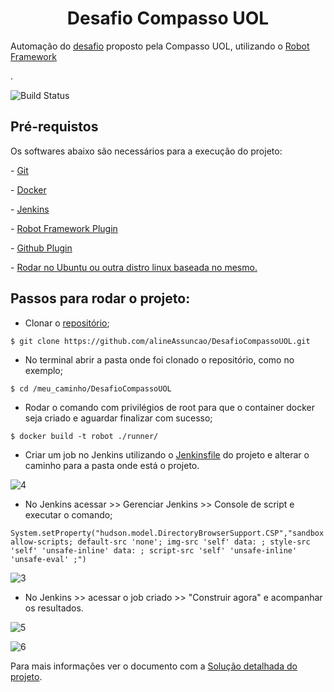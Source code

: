 <h1 align="center"> Desafio Compasso UOL</h1>

<p>Automação do <a href="https://github.com/desafios-qa-automacao/desafio-cypress-web/blob/main/Orientacoes_Desafio_Cypress_Web.pdf">desafio</a> proposto pela Compasso UOL, utilizando o <a href="https://robotframework.org/">Robot Framework</a></p>.
 
 ![Build Status](https://img.shields.io/github/license/alineAssuncao/DesafioCompassoUOL)
 
## Pré-requistos
<p>Os softwares abaixo são necessários para a execução do projeto:</p>
<p>- <a href="https://git-scm.com/">Git</a></p>
<p>- <a href="https://www.docker.com/">Docker</a></p>
<p>- <a href="https://www.jenkins.io/doc/book/installing/">Jenkins</a></p>
<p>- <a href="https://www.jenkins.io/doc/pipeline/steps/robot/">Robot Framework Plugin</a></p>
<p>- <a href="https://www.jenkins.io/doc/book/managing/plugins/">Github Plugin</a></p>
<p>- <a href="https://ubuntu.com/">Rodar no Ubuntu ou outra distro linux baseada no mesmo.</a></p>

## Passos para rodar o projeto:
- Clonar o <a href="https://github.com/alineAssuncao/DesafioCompassoUOL">repositório</a>;
```
$ git clone https://github.com/alineAssuncao/DesafioCompassoUOL.git
```

- No terminal abrir a pasta onde foi clonado o repositório, como no exemplo;
```
$ cd /meu_caminho/DesafioCompassoUOL
```

- Rodar o comando com privilégios de root para que o container docker seja criado e aguardar finalizar com sucesso;
```
$ docker build -t robot ./runner/
```

- Criar um job no Jenkins utilizando o <a href="https://imasters.com.br/back-end/pipeline-como-codigo-no-jenkins">Jenkinsfile</a> do projeto e alterar o caminho para a pasta onde está o projeto.

![4](https://user-images.githubusercontent.com/28988843/116151764-6a73c800-a6bb-11eb-897a-84f4655fbcaa.png)

- No Jenkins acessar >> Gerenciar Jenkins >> Console de script e executar o comando;
```
System.setProperty("hudson.model.DirectoryBrowserSupport.CSP","sandbox allow-scripts; default-src 'none'; img-src 'self' data: ; style-src 'self' 'unsafe-inline' data: ; script-src 'self' 'unsafe-inline' 'unsafe-eval' ;")
```
![3](https://user-images.githubusercontent.com/28988843/116151838-82e3e280-a6bb-11eb-98cc-0ebac8908209.png)

- No Jenkins >> acessar o job criado >> "Construir agora" e acompanhar os resultados.

![5](https://user-images.githubusercontent.com/28988843/116152529-6dbb8380-a6bc-11eb-9dfe-2bf3e57b5565.png)

![6](https://user-images.githubusercontent.com/28988843/116152533-6eecb080-a6bc-11eb-8f59-0eda1278f3f0.png)

Para mais informações ver o documento com a <a href="https://github.com/alineAssuncao/DesafioCompassoUOL/blob/main/Solu%C3%A7%C3%A3o%20detalhada%20do%20projeto.pdf">Solução detalhada do projeto</a>.
